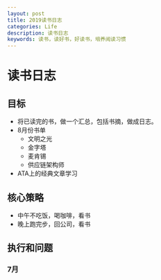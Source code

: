 ```yaml
---
layout: post
title: 2019读书日志
categories: Life
description: 读书日志
keywords: 读书，读好书，好读书，培养阅读习惯
---
```


# 读书日志
## 目标
- 将已读完的书，做一个汇总，包括书摘，做成日志。
- 8月份书单
  - 文明之光
  - 金字塔
  - 麦肯锡
  - 供应链架构师
- ATA上的经典文章学习


## 核心策略
- 中午不吃饭，喝咖啡，看书
- 晚上跑完步，回公司，看书

## 执行和问题
### 7月
